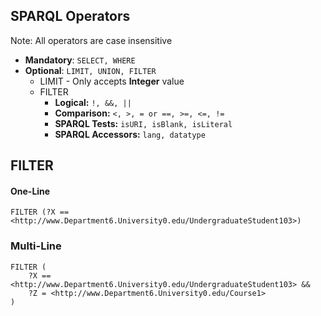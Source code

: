 ## SPARQL Operators
Note: All operators are case insensitive
- **Mandatory**: ```SELECT, WHERE```
- **Optional**: ```LIMIT, UNION, FILTER```
	- LIMIT - Only accepts **Integer** value
	- FILTER
		 - **Logical:** ```!, &&, ||```
		 - **Comparison:** ```<, >, = or ==, >=, <=, !=```
		 - **SPARQL Tests:** ```isURI, isBlank, isLiteral```
		 - **SPARQL Accessors:** ```lang, datatype```

## FILTER

#### One-Line
```    
FILTER (?X == <http://www.Department6.University0.edu/UndergraduateStudent103>)
```

### Multi-Line
```    
FILTER (
    ?X == <http://www.Department6.University0.edu/UndergraduateStudent103> &&
    ?Z = <http://www.Department6.University0.edu/Course1>
)
```

